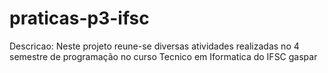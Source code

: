 # praticas-p3-ifsc

Descricao: Neste projeto reune-se diversas atividades realizadas no 4 semestre de programação no curso Tecnico em Iformatica do IFSC gaspar
